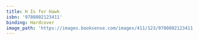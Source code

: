 ```yaml
---
title: H Is for Hawk
isbn: '9780802123411'
binding: Hardcover
image_path: 'https://images.booksense.com/images/411/123/9780802123411.jpg'
---
```


